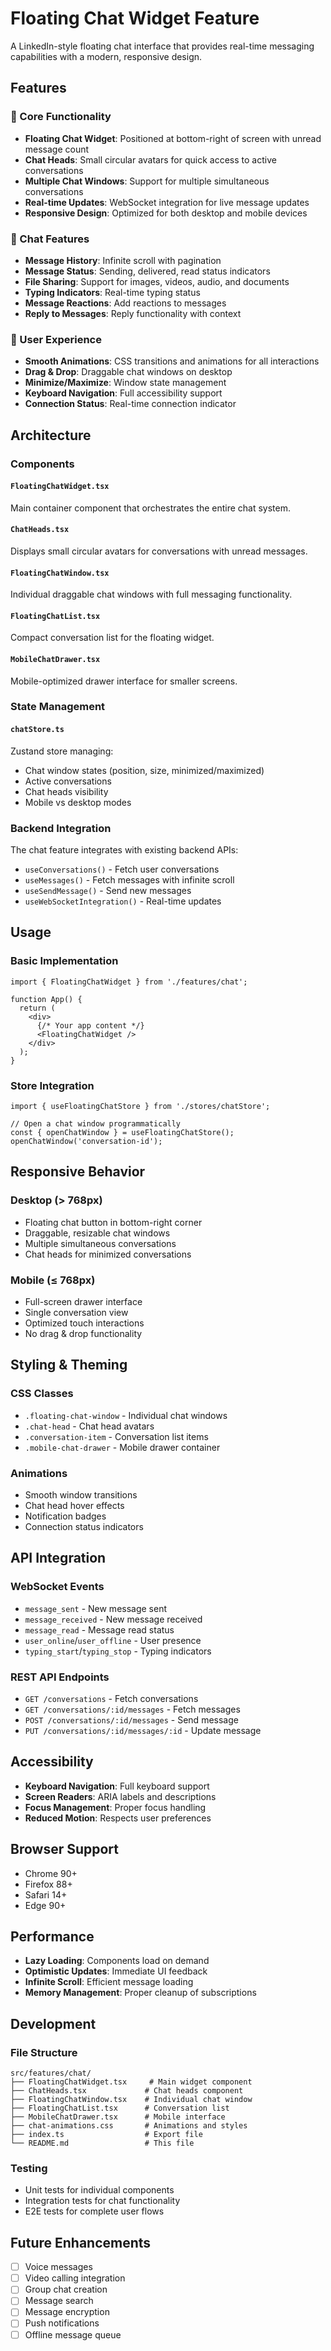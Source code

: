 # Floating Chat Widget Feature

A LinkedIn-style floating chat interface that provides real-time messaging capabilities with a modern, responsive design.

## Features

### 🚀 Core Functionality
- **Floating Chat Widget**: Positioned at bottom-right of screen with unread message count
- **Chat Heads**: Small circular avatars for quick access to active conversations
- **Multiple Chat Windows**: Support for multiple simultaneous conversations
- **Real-time Updates**: WebSocket integration for live message updates
- **Responsive Design**: Optimized for both desktop and mobile devices

### 💬 Chat Features
- **Message History**: Infinite scroll with pagination
- **Message Status**: Sending, delivered, read status indicators
- **File Sharing**: Support for images, videos, audio, and documents
- **Typing Indicators**: Real-time typing status
- **Message Reactions**: Add reactions to messages
- **Reply to Messages**: Reply functionality with context

### 🎨 User Experience
- **Smooth Animations**: CSS transitions and animations for all interactions
- **Drag & Drop**: Draggable chat windows on desktop
- **Minimize/Maximize**: Window state management
- **Keyboard Navigation**: Full accessibility support
- **Connection Status**: Real-time connection indicator

## Architecture

### Components

#### `FloatingChatWidget.tsx`
Main container component that orchestrates the entire chat system.

#### `ChatHeads.tsx`
Displays small circular avatars for conversations with unread messages.

#### `FloatingChatWindow.tsx`
Individual draggable chat windows with full messaging functionality.

#### `FloatingChatList.tsx`
Compact conversation list for the floating widget.

#### `MobileChatDrawer.tsx`
Mobile-optimized drawer interface for smaller screens.

### State Management

#### `chatStore.ts`
Zustand store managing:
- Chat window states (position, size, minimized/maximized)
- Active conversations
- Chat heads visibility
- Mobile vs desktop modes

### Backend Integration

The chat feature integrates with existing backend APIs:
- `useConversations()` - Fetch user conversations
- `useMessages()` - Fetch messages with infinite scroll
- `useSendMessage()` - Send new messages
- `useWebSocketIntegration()` - Real-time updates

## Usage

### Basic Implementation

```tsx
import { FloatingChatWidget } from './features/chat';

function App() {
  return (
    <div>
      {/* Your app content */}
      <FloatingChatWidget />
    </div>
  );
}
```

### Store Integration

```tsx
import { useFloatingChatStore } from './stores/chatStore';

// Open a chat window programmatically
const { openChatWindow } = useFloatingChatStore();
openChatWindow('conversation-id');
```

## Responsive Behavior

### Desktop (> 768px)
- Floating chat button in bottom-right corner
- Draggable, resizable chat windows
- Multiple simultaneous conversations
- Chat heads for minimized conversations

### Mobile (≤ 768px)
- Full-screen drawer interface
- Single conversation view
- Optimized touch interactions
- No drag & drop functionality

## Styling & Theming

### CSS Classes
- `.floating-chat-window` - Individual chat windows
- `.chat-head` - Chat head avatars
- `.conversation-item` - Conversation list items
- `.mobile-chat-drawer` - Mobile drawer container

### Animations
- Smooth window transitions
- Chat head hover effects
- Notification badges
- Connection status indicators

## API Integration

### WebSocket Events
- `message_sent` - New message sent
- `message_received` - New message received
- `message_read` - Message read status
- `user_online`/`user_offline` - User presence
- `typing_start`/`typing_stop` - Typing indicators

### REST API Endpoints
- `GET /conversations` - Fetch conversations
- `GET /conversations/:id/messages` - Fetch messages
- `POST /conversations/:id/messages` - Send message
- `PUT /conversations/:id/messages/:id` - Update message

## Accessibility

- **Keyboard Navigation**: Full keyboard support
- **Screen Readers**: ARIA labels and descriptions
- **Focus Management**: Proper focus handling
- **Reduced Motion**: Respects user preferences

## Browser Support

- Chrome 90+
- Firefox 88+
- Safari 14+
- Edge 90+

## Performance

- **Lazy Loading**: Components load on demand
- **Optimistic Updates**: Immediate UI feedback
- **Infinite Scroll**: Efficient message loading
- **Memory Management**: Proper cleanup of subscriptions

## Development

### File Structure
```
src/features/chat/
├── FloatingChatWidget.tsx     # Main widget component
├── ChatHeads.tsx             # Chat heads component
├── FloatingChatWindow.tsx    # Individual chat window
├── FloatingChatList.tsx      # Conversation list
├── MobileChatDrawer.tsx      # Mobile interface
├── chat-animations.css       # Animations and styles
├── index.ts                  # Export file
└── README.md                 # This file
```

### Testing
- Unit tests for individual components
- Integration tests for chat functionality
- E2E tests for complete user flows

## Future Enhancements

- [ ] Voice messages
- [ ] Video calling integration
- [ ] Group chat creation
- [ ] Message search
- [ ] Message encryption
- [ ] Push notifications
- [ ] Offline message queue
